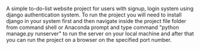 A simple to-do-list website project for users with signup, login system using django authentication system.
To run the project you will need to install django in your system first and then navigate inside the project file folder from command shell or Anaconda prompt and
type command "python manage.py runserver" to run the server on your local machine and after that you can run the project on a browser on the specified port number.

